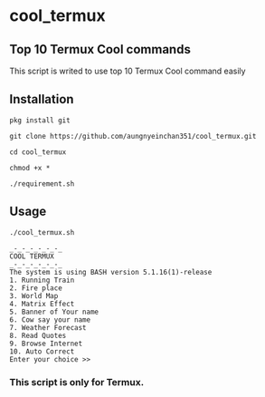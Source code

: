 # cool_termux
## Top 10 Termux Cool commands
This script is writed to use top 10 Termux Cool command easily 
## Installation 
```
pkg install git 
```
```
git clone https://github.com/aungnyeinchan351/cool_termux.git
```
```
cd cool_termux
```
```
chmod +x *
```
```
./requirement.sh
```

## Usage 
```
./cool_termux.sh
```
```
_-_-_-_-_-_-_
COOL TERMUX
_-_-_-_-_-_-_
The system is using BASH version 5.1.16(1)-release
1. Running Train
2. Fire place
3. World Map
4. Matrix Effect
5. Banner of Your name
6. Cow say your name
7. Weather Forecast
8. Read Quotes
9. Browse Internet
10. Auto Correct
Enter your choice >>
```
### This script is only for Termux.
